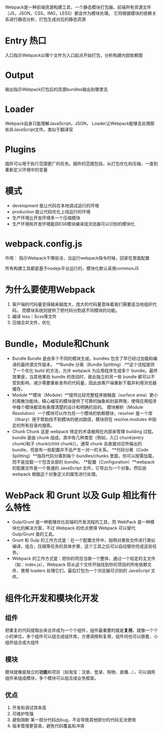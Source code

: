 Webpack是一种前端资源构建工具，一个静态模块打包器，前端所有资源文件（JS，JSON，CSS，IMG，LESS）都会作为模块处理。
它将根据模块的依赖关系进行静态分析，打包生成对应的静态资源
# Entry 热口
入口指示Webpack以哪个文件为入口起点开始打包，分析构建内部依赖图
# Output 
输出指示Webpack打包后的资源bundles输出到哪里去
# Loader
Webpack自身只能理解JavaScript，JSON， Loader让Webpack能够去处理那些非JavaScript文件。类似于翻译官
# Plugins
插件可以用于执行范围更广的任务。插件的范围包括，从打包优化和压缩，一直到重新定义环境中的变量
# 模式
- development 能让代码在本地调试运行的环境
- production 能让代码优化上线运行的环境
- 生产环境比开发环境多一个压缩模块
- 生产环境和开发环境能将ES6模块编译成浏览器可以识别的模块化
# webpack.config.js
作用： 指示Webpack干哪些活，当运行webpack指令时候，回家在里面配置

所有构建工具都是基于nodejs平台运行的，模块化默认采用commonJS

# 为什么要使用Webpack
1. 客户端的代码量变得越来越庞大，庞大的代码量意味着我们需要适当地组织代码，
而模块系统则提供了把代码分割成不同模块的功能。
2. 编译 less｜Scss等文件
3. 压缩合并文件，优化

# Bundle，Module和Chunk
- Bundle
Bundle 是由多个不同的模块生成，bundles 包含了早已经过加载和编译的最终源文件版本。
**Bundle 分离（Bundle Splitting）:**这个流程提供了一个优化 build 的方法，允许 webpack 为应用程序生成多个 bundle。最终效果是，当其他某些 bundle 的改动时，彼此独立的另一些 bundle 都可以不受到影响，减少需要重新发布的代码量，因此由客户端重新下载并利用浏览器缓存。
- Module
**模块（Module）**提供比较完整程序接触面（surface area）更小的离散功能块。精心编写的模块提供了可靠的抽象和封装界限，使得应用程序中每个模块都具有条理清楚的设计和明确的目的。
模块解析（Module Resolution）一个模块可以作为另一个模块的依赖模块，resolver 是一个库（libary）用于帮助找不到模块的绝对路径，模块将在 resolve.modules 中指定的所有目录内搜索。
- Chunk
Chunk 这是 webpack 特定的术语被用在内部来管理 building 过程。bundle 是由 chunk 组成，其中有几种类型（例如，入口 chunk(entry chunk)和子 chunk(child chunk)）。通常 chunk 会直接对应所输出的 bundle，但是有一些配置并不会产生一对一的关系。
**代码分离（Code Splitting）**指将代码分离到每个 bundles/chunks 里面，你可以按需加载，而不是加载一个包含全部的 bundle。
**配置（Configuration）**webpack 的配置文件是一个普通的 JavaScript 文件，它导出为一个对象。然后由 webpack 根据这个对象定义的属性进行处理。

# WebPack 和 Grunt 以及 Gulp 相比有什么特性
- Gulp/Grunt 是一种能够优化前端的开发流程的工具，而 WebPack 是一种模块化的解决方案，不过 Webpack 的优点使得 Webpack 可以替代 Gulp/Grunt 类的工具。
- Grunt 和 Gulp 的工作方式是：在一个配置文件中，指明对某些文件进行类似编译，组合，压缩等任务的具体步骤，这个工具之后可以自动替你完成这些任务。
- Webpack 的工作方式是：把你的项目当做一个整体，通过一个给定的主文件（如：index.js），Webpack 将从这个文件开始找到你的项目的所有依赖文件，使用 loaders 处理它们，最后打包为一个浏览器可识别的 JavaScript 文件。

# 组件化开发和模块化开发
## 组件
把重复的代码提取出来合并成为一个个组件，组件最重要的就是**复用**，就像一个个小的单位，多个组件可以组合成组件库，方便调用和复用，组件间也可以嵌套，小组件组合成大组件

## 模块
模块就像是独立的**功能**和项目（如淘宝：注册、登录、购物、直播...），可以调用组件来组成模块，多个模块可以组合成业务框架。

## 优点
1. 开发和调试效率高
2. 可维护性强
3. 避免阻断 某一部分代码出bug，不会导致其他部分的代码无法使用
4. 版本管理更容易，避免代码覆盖和冲突